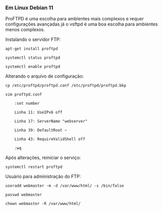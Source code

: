 ### Em Linux Debian 11

ProFTPD é uma escolha para ambientes mais complexos e requer configurações avançadas já o vsftpd é uma boa escolha para ambientes menos complexos.

Instalando o servidor FTP:

    apt-get install proftpd

    systemctl status proftpd

    systemctl enable proftpd

Alterando o arquivo de configuração:

    cp /etc/proftpd/proftpd.conf /etc/proftpd/proftpd.bkp

    vim proftpd.conf

        :set number

        Linha 11: UseIPv6 off

        Linha 17: ServerName "webserver"

        Linha 39: DefaultRoot ~

        Linha 43: RequireValidShell off

        :wq

Após alterações, reiniciar o serviço:

    systemctl restart proftpd

Usuário para administração do FTP:

    useradd webmaster -m -d /var/www/html/ -s /bin/false

    passwd webmaster

    chown webmaster -R /var/www/html/